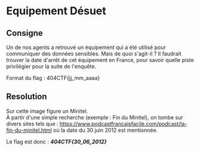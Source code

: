 # Equipement Désuet

## Consigne
Un de nos agents a retrouvé un équipement qui a été utilisé pour communiquer des données sensibles. Mais de quoi s'agit-il ? Il faudrait trouver la date d'arrêt de cet équipement en France, pour savoir quelle piste privilégier pour la suite de l'enquête.

Format du flag : 404CTF{jj_mm_aaaa}

## Resolution
Sur cette image figure un Minitel.  
À partir d'une simple recherche (exemple : Fin du Minitel), on tombe sur divers sites tels que : https://www.podcastfrancaisfacile.com/podcast/la-fin-du-minitel.html où la date du 30 juin 2012 est mentionnée. 

Le flag est donc : _**404CTF{30_06_2012}**_
